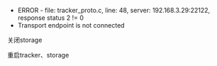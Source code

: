 * ERROR - file: tracker\_proto.c, line: 48, server: 192.168.3.29:22122, response status 2 != 0
* Transport endpoint is not connected

关闭storage

重启tracker、storage

